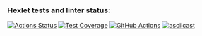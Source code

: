 ### Hexlet tests and linter status:
[![Actions Status](https://github.com/IzarlyShark/frontend-project-46/workflows/hexlet-check/badge.svg)](https://github.com/IzarlyShark/frontend-project-46/actions) [![Test Coverage](https://api.codeclimate.com/v1/badges/ee7f79d906c68a473406/test_coverage)](https://codeclimate.com/github/IzarlyShark/frontend-project-46/test_coverage) [![GitHub Actions](https://github.com/IzarlyShark/frontend-project-46/node.js/badge.svg)](https://github.com/IzarlyShark/frontend-project-46/actions)
[![asciicast](https://asciinema.org/a/dK5oE5xFJWxyovrkkI69yPmgS.svg)](https://asciinema.org/a/dK5oE5xFJWxyovrkkI69yPmgS)
